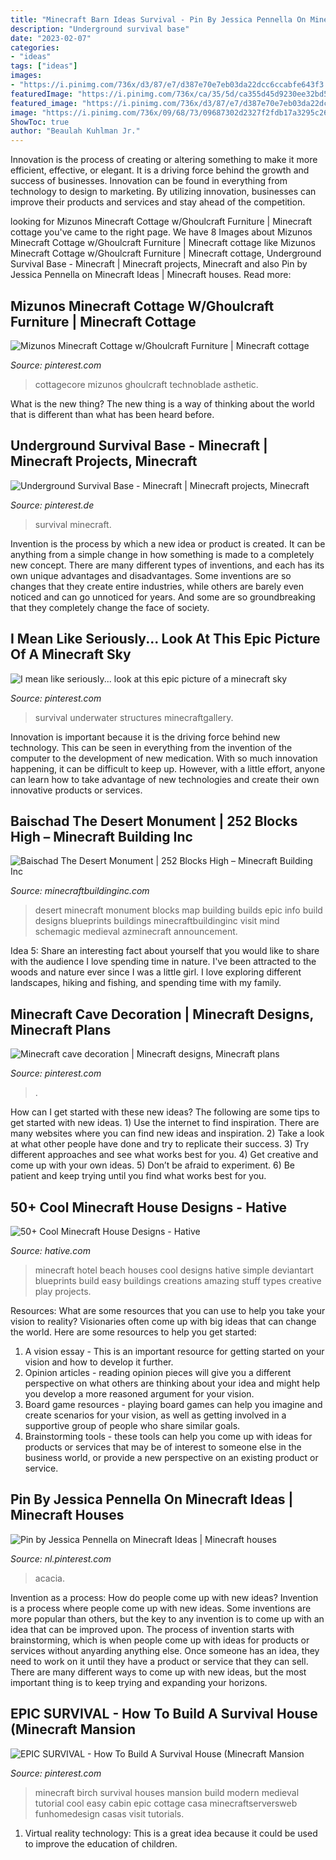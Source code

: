 ```yaml
---
title: "Minecraft Barn Ideas Survival - Pin By Jessica Pennella On Minecraft Ideas"
description: "Underground survival base"
date: "2023-02-07"
categories:
- "ideas"
tags: ["ideas"]
images:
- "https://i.pinimg.com/736x/d3/87/e7/d387e70e7eb03da22dcc6ccabfe643f3.jpg"
featuredImage: "https://i.pinimg.com/736x/ca/35/5d/ca355d45d9230ee32bd57a06c6f6c0a9.jpg"
featured_image: "https://i.pinimg.com/736x/d3/87/e7/d387e70e7eb03da22dcc6ccabfe643f3.jpg"
image: "https://i.pinimg.com/736x/09/68/73/09687302d2327f2fdb17a3295c26bf27.jpg"
ShowToc: true
author: "Beaulah Kuhlman Jr."
---
```



Innovation is the process of creating or altering something to make it more efficient, effective, or elegant. It is a driving force behind the growth and success of businesses. Innovation can be found in everything from technology to design to marketing. By utilizing innovation, businesses can improve their products and services and stay ahead of the competition.

	

		
looking for Mizunos Minecraft Cottage w/Ghoulcraft Furniture | Minecraft cottage you've came to the right page. We have 8 Images about Mizunos Minecraft Cottage w/Ghoulcraft Furniture | Minecraft cottage like Mizunos Minecraft Cottage w/Ghoulcraft Furniture | Minecraft cottage, Underground Survival Base - Minecraft | Minecraft projects, Minecraft and also Pin by Jessica Pennella on Minecraft Ideas | Minecraft houses. Read more:
		
    
## Mizunos Minecraft Cottage W/Ghoulcraft Furniture | Minecraft Cottage

<img loading=lazy src="https://i.pinimg.com/736x/d3/87/e7/d387e70e7eb03da22dcc6ccabfe643f3.jpg" onerror="this.onerror=null;this.src='https://tse2.mm.bing.net/th?id=OIP.jDcR_48HS6NAwS8wVfnDuQHaEc&amp;pid=15.1';" alt="Mizunos Minecraft Cottage w/Ghoulcraft Furniture | Minecraft cottage">

_Source: pinterest.com_

>cottagecore mizunos ghoulcraft technoblade asthetic. 

	

What is the new thing?
The new thing is a way of thinking about the world that is different than what has been heard before.

    
## Underground Survival Base - Minecraft | Minecraft Projects, Minecraft

<img loading=lazy src="https://i.pinimg.com/736x/4a/27/34/4a2734334acba4ec9620a07ccc2579d1.jpg" onerror="this.onerror=null;this.src='https://tse4.mm.bing.net/th?id=OIP.DylKwLyGlRlt1qrlndlfBAHaEK&amp;pid=15.1';" alt="Underground Survival Base - Minecraft | Minecraft projects, Minecraft">

_Source: pinterest.de_

>survival minecraft. 

	

Invention is the process by which a new idea or product is created. It can be anything from a simple change in how something is made to a completely new concept. There are many different types of inventions, and each has its own unique advantages and disadvantages. Some inventions are so changes that they create entire industries, while others are barely even noticed and can go unnoticed for years. And some are so groundbreaking that they completely change the face of society.

    
## I Mean Like Seriously... Look At This Epic Picture Of A Minecraft Sky

<img loading=lazy src="https://i.pinimg.com/736x/bf/83/b6/bf83b661d7c2496889957dacef552e36--minecraft-architecture-house-builders.jpg" onerror="this.onerror=null;this.src='https://tse2.mm.bing.net/th?id=OIP.pUPtxn8Y5hj0iwb3AZ2zDQHaFo&amp;pid=15.1';" alt="I mean like seriously... look at this epic picture of a minecraft sky">

_Source: pinterest.com_

>survival underwater structures minecraftgallery. 

	

Innovation is important because it is the driving force behind new technology. This can be seen in everything from the invention of the computer to the development of new medication. With so much innovation happening, it can be difficult to keep up. However, with a little effort, anyone can learn how to take advantage of new technologies and create their own innovative products or services.

    
## Baischad The Desert Monument | 252 Blocks High – Minecraft Building Inc

<img loading=lazy src="http://minecraftbuildinginc.com/wp-content/uploads/2014/01/Baischad-The-Desert-Monument-252-Blocks-High-minecraft-building-ideas-6.jpg" onerror="this.onerror=null;this.src='https://tse4.mm.bing.net/th?id=OIP.P-v5siGWGY-vZCNyFswPFwHaEW&amp;pid=15.1';" alt="Baischad The Desert Monument | 252 Blocks High – Minecraft Building Inc">

_Source: minecraftbuildinginc.com_

>desert minecraft monument blocks map building builds epic info build designs blueprints buildings minecraftbuildinginc visit mind schemagic medieval azminecraft announcement. 

	

Idea 5: Share an interesting fact about yourself that you would like to share with the audience
I love spending time in nature. I've been attracted to the woods and nature ever since I was a little girl. I love exploring different landscapes, hiking and fishing, and spending time with my family.

    
## Minecraft Cave Decoration | Minecraft Designs, Minecraft Plans

<img loading=lazy src="https://i.pinimg.com/736x/12/3e/df/123edfbd892d3f2ce6333703cf8053ae.jpg" onerror="this.onerror=null;this.src='https://tse4.mm.bing.net/th?id=OIP.-9V7Wb4r9HYAxFr7LgUCCwHaD7&amp;pid=15.1';" alt="Minecraft cave decoration | Minecraft designs, Minecraft plans">

_Source: pinterest.com_

>. 

	

How can I get started with these new ideas?
The following are some tips to get started with new ideas. 1) Use the internet to find inspiration. There are many websites where you can find new ideas and inspiration. 2) Take a look at what other people have done and try to replicate their success. 3) Try different approaches and see what works best for you. 4) Get creative and come up with your own ideas. 5) Don’t be afraid to experiment. 6) Be patient and keep trying until you find what works best for you.

    
## 50+ Cool Minecraft House Designs - Hative

<img loading=lazy src="https://hative.com/wp-content/uploads/2014/02/minecraft-houses/minecraft-beach-hotel-39.jpg" onerror="this.onerror=null;this.src='https://tse2.mm.bing.net/th?id=OIP.fpt_L4UGfn-WEYYP8S9GwQHaEL&amp;pid=15.1';" alt="50+ Cool Minecraft House Designs - Hative">

_Source: hative.com_

>minecraft hotel beach houses cool designs hative simple deviantart blueprints build easy buildings creations amazing stuff types creative play projects. 

	

Resources: What are some resources that you can use to help you take your vision to reality?
Visionaries often come up with big ideas that can change the world. Here are some resources to help you get started: 
1. A vision essay - This is an important resource for getting started on your vision and how to develop it further. 
2. Opinion articles - reading opinion pieces will give you a different perspective on what others are thinking about your idea and might help you develop a more reasoned argument for your vision. 
3. Board game resources - playing board games can help you imagine and create scenarios for your vision, as well as getting involved in a supportive group of people who share similar goals. 
4. Brainstorming tools - these tools can help you come up with ideas for products or services that may be of interest to someone else in the business world, or provide a new perspective on an existing product or service.

    
## Pin By Jessica Pennella On Minecraft Ideas | Minecraft Houses

<img loading=lazy src="https://i.pinimg.com/736x/ca/35/5d/ca355d45d9230ee32bd57a06c6f6c0a9.jpg" onerror="this.onerror=null;this.src='https://tse1.mm.bing.net/th?id=OIP.0vh8nhrDoowtjEpoTjUQtQHaD2&amp;pid=15.1';" alt="Pin by Jessica Pennella on Minecraft Ideas | Minecraft houses">

_Source: nl.pinterest.com_

>acacia. 

	

Invention as a process: How do people come up with new ideas?
Invention is a process where people come up with new ideas. Some inventions are more popular than others, but the key to any invention is to come up with an idea that can be improved upon. The process of invention starts with brainstorming, which is when people come up with ideas for products or services without anyarding anything else. Once someone has an idea, they need to work on it until they have a product or service that they can sell. There are many different ways to come up with new ideas, but the most important thing is to keep trying and expanding your horizons.

    
## EPIC SURVIVAL - How To Build A Survival House (Minecraft Mansion

<img loading=lazy src="https://i.pinimg.com/736x/09/68/73/09687302d2327f2fdb17a3295c26bf27.jpg" onerror="this.onerror=null;this.src='https://tse3.mm.bing.net/th?id=OIP.h6vEQWN7XkMyxU7c9ddNhAHaFj&amp;pid=15.1';" alt="EPIC SURVIVAL - How To Build A Survival House (Minecraft Mansion">

_Source: pinterest.com_

>minecraft birch survival houses mansion build modern medieval tutorial cool easy cabin epic cottage casa minecraftserversweb funhomedesign casas visit tutorials. 

	

1. Virtual reality technology: This is a great idea because it could be used to improve the education of children.

